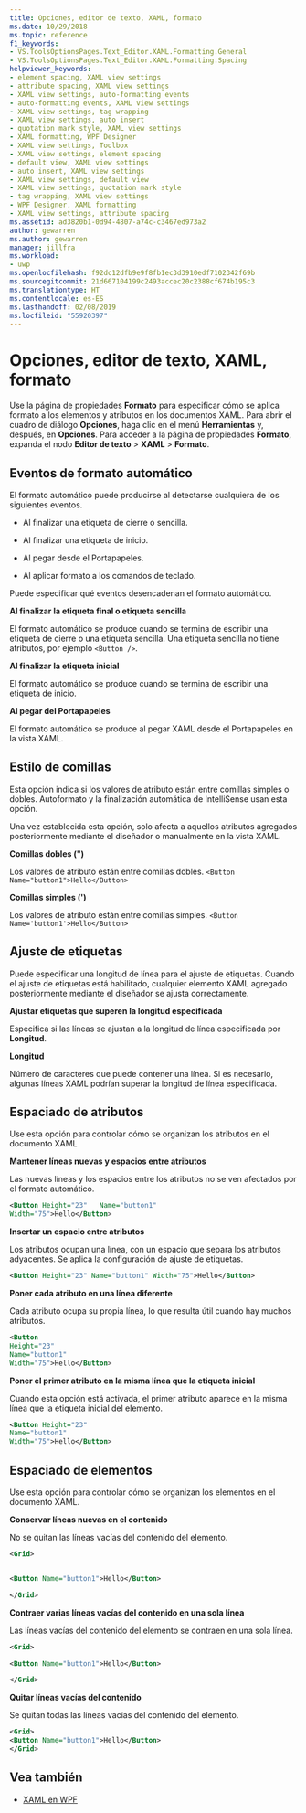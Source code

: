 ```yaml
---
title: Opciones, editor de texto, XAML, formato
ms.date: 10/29/2018
ms.topic: reference
f1_keywords:
- VS.ToolsOptionsPages.Text_Editor.XAML.Formatting.General
- VS.ToolsOptionsPages.Text_Editor.XAML.Formatting.Spacing
helpviewer_keywords:
- element spacing, XAML view settings
- attribute spacing, XAML view settings
- XAML view settings, auto-formatting events
- auto-formatting events, XAML view settings
- XAML view settings, tag wrapping
- XAML view settings, auto insert
- quotation mark style, XAML view settings
- XAML formatting, WPF Designer
- XAML view settings, Toolbox
- XAML view settings, element spacing
- default view, XAML view settings
- auto insert, XAML view settings
- XAML view settings, default view
- XAML view settings, quotation mark style
- tag wrapping, XAML view settings
- WPF Designer, XAML formatting
- XAML view settings, attribute spacing
ms.assetid: ad3820b1-0d94-4807-a74c-c3467ed973a2
author: gewarren
ms.author: gewarren
manager: jillfra
ms.workload:
- uwp
ms.openlocfilehash: f92dc12dfb9e9f8fb1ec3d3910edf7102342f69b
ms.sourcegitcommit: 21d667104199c2493accec20c2388cf674b195c3
ms.translationtype: HT
ms.contentlocale: es-ES
ms.lasthandoff: 02/08/2019
ms.locfileid: "55920397"
---
```

# <a name="options-text-editor-xaml-formatting"></a>Opciones, editor de texto, XAML, formato

Use la página de propiedades **Formato** para especificar cómo se aplica formato a los elementos y atributos en los documentos XAML. Para abrir el cuadro de diálogo **Opciones**, haga clic en el menú **Herramientas** y, después, en **Opciones**. Para acceder a la página de propiedades **Formato**, expanda el nodo **Editor de texto** > **XAML** > **Formato**.

## <a name="auto-formatting-events"></a>Eventos de formato automático

El formato automático puede producirse al detectarse cualquiera de los siguientes eventos.

-   Al finalizar una etiqueta de cierre o sencilla.

-   Al finalizar una etiqueta de inicio.

-   Al pegar desde el Portapapeles.

-   Al aplicar formato a los comandos de teclado.

Puede especificar qué eventos desencadenan el formato automático.

**Al finalizar la etiqueta final o etiqueta sencilla**

El formato automático se produce cuando se termina de escribir una etiqueta de cierre o una etiqueta sencilla. Una etiqueta sencilla no tiene atributos, por ejemplo `<Button />`.

**Al finalizar la etiqueta inicial**

El formato automático se produce cuando se termina de escribir una etiqueta de inicio.

**Al pegar del Portapapeles**

El formato automático se produce al pegar XAML desde el Portapapeles en la vista XAML.

## <a name="quotation-mark-style"></a>Estilo de comillas

Esta opción indica si los valores de atributo están entre comillas simples o dobles. Autoformato y la finalización automática de IntelliSense usan esta opción.

Una vez establecida esta opción, solo afecta a aquellos atributos agregados posteriormente mediante el diseñador o manualmente en la vista XAML.

**Comillas dobles (")**

Los valores de atributo están entre comillas dobles.
`<Button Name="button1">Hello</Button>`

**Comillas simples (')**

Los valores de atributo están entre comillas simples.
`<Button Name='button1'>Hello</Button>`

## <a name="tag-wrapping"></a>Ajuste de etiquetas

Puede especificar una longitud de línea para el ajuste de etiquetas. Cuando el ajuste de etiquetas está habilitado, cualquier elemento XAML agregado posteriormente mediante el diseñador se ajusta correctamente.

**Ajustar etiquetas que superen la longitud especificada**

Especifica si las líneas se ajustan a la longitud de línea especificada por **Longitud**.

**Longitud**

Número de caracteres que puede contener una línea. Si es necesario, algunas líneas XAML podrían superar la longitud de línea especificada.

## <a name="attribute-spacing"></a>Espaciado de atributos

Use esta opción para controlar cómo se organizan los atributos en el documento XAML

**Mantener líneas nuevas y espacios entre atributos**

Las nuevas líneas y los espacios entre los atributos no se ven afectados por el formato automático.

```xml
<Button Height="23"   Name="button1"
Width="75">Hello</Button>
```

**Insertar un espacio entre atributos**

Los atributos ocupan una línea, con un espacio que separa los atributos adyacentes. Se aplica la configuración de ajuste de etiquetas.

```xml
<Button Height="23" Name="button1" Width="75">Hello</Button>
```

**Poner cada atributo en una línea diferente**

Cada atributo ocupa su propia línea, lo que resulta útil cuando hay muchos atributos.

```xml
<Button
Height="23"
Name="button1"
Width="75">Hello</Button>
```

**Poner el primer atributo en la misma línea que la etiqueta inicial**

Cuando esta opción está activada, el primer atributo aparece en la misma línea que la etiqueta inicial del elemento.

```xml
<Button Height="23"
Name="button1"
Width="75">Hello</Button>
```

## <a name="element-spacing"></a>Espaciado de elementos

Use esta opción para controlar cómo se organizan los elementos en el documento XAML.

**Conservar líneas nuevas en el contenido**

No se quitan las líneas vacías del contenido del elemento.

```xml
<Grid>


<Button Name="button1">Hello</Button>

</Grid>
```

**Contraer varias líneas vacías del contenido en una sola línea**

Las líneas vacías del contenido del elemento se contraen en una sola línea.

```xml
<Grid>

<Button Name="button1">Hello</Button>

</Grid>
```

**Quitar líneas vacías del contenido**

Se quitan todas las líneas vacías del contenido del elemento.

```xml
<Grid>
<Button Name="button1">Hello</Button>
</Grid>
```

## <a name="see-also"></a>Vea también

- [XAML en WPF](/dotnet/framework/wpf/advanced/xaml-in-wpf)